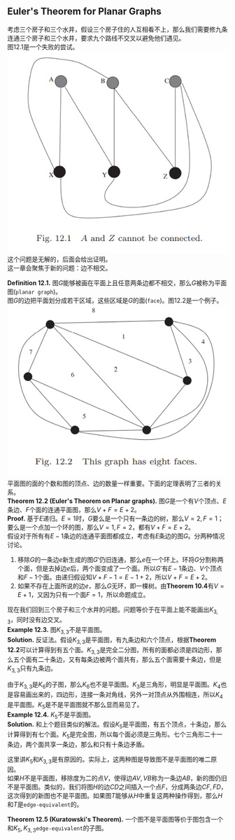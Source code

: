 ## Euler's Theorem for Planar Graphs
考虑三个房子和三个水井，假设三个房子住的人互相看不上，那么我们需要修九条连通三个房子和三个水井，要求九个路线不交叉以避免他们遇见。  
图12.1是一个失败的尝试。  
![](1201.png)  
这个问题是无解的，后面会给出证明。  
这一章会聚焦于新的问题：边不相交。

**Definition 12.1.** 图$G$能够被画在平面上且任意两条边都不相交，那么$G$被称为平面图(`planar graph`)。  
图$G$的边把平面划分成若干区域，这些区域是$G$的面(`face`)。图12.2是一个例子。  
![](1202.png)  
平面图的面的个数和图的顶点、边的数量一样重要。下面的定理表明了三者的关系。  
**Theorem 12.2 (Euler's Theorem on Planar graphs).** 图$G$是一个有$V$个顶点、$E$条边、$F$个面的连通平面图，那么$V+F=E+2$。  
**Proof.** 基于$E$递归。$E=1$时，$G$要么是一个只有一条边的树，那么$V=2,F=1$；要么是一个点加一个环的图，那么$V=1,F=2$，都有$V+F=E+2$。  
假设对于所有有$E-1$条边的连通平面图都成立，考虑有$E$条边的图$G$。分两种情况讨论。  
1) 移除$G$的一条边$e$新生成的图$G'$仍旧连通，那么$e$在一个环上。环将$G$分割称两个面，但是去掉边$e$后，两个面变成了一个面。所以$G'$有$E-1$条边、$V$个顶点和$F-1$个面。由递归假设知$V+F-1=E-1+2$，所以$V+F=E+2$。  
2) 如果不存在上面所说的边$e$，那么$G$无环，即一棵树。由**Theorem 10.4**有$V=E+1$，又因为只有一个面$F=1$，所以命题成立。

现在我们回到三个房子和三个水井的问题。问题等价于在平面上能不能画出$K_{3,3}$，同时没有边交叉。  
**Example 12.3.** 图$K_{3,3}$不是平面图。  
**Solution.** 反证法。假设$K_{3,3}$是平面图，有九条边和六个顶点，根据**Theorem 12.2**可以计算得到有五个面。$K_{3,3}$是完全二分图，所有的面都必须是四边形，那么五个面有二十条边，又有每条边被两个面共有，那么五个面需要十条边，但是$K_{3,3}$只有九条边。

由于$K_{3,3}$是$K_6$的子图，那么$K_6$也不是平面图。$K_3$是三角形，明显是平面图。$K_4$也是容易画出来的，四边形，连接一条对角线，另外一对顶点从外围相连，所以$K_4$是平面图。$K_5$是不是平面图就不那么显而易见了。  
**Example 12.4.** $K_5$不是平面图。  
**Solution.** 和上个题目类似的解法。假设$K_5$是平面图，有五个顶点，十条边，那么计算得到有七个面。$K_5$是完全图，所以每个面必须是三角形。七个三角形二十一条边，两个面共享一条边，那么和只有十条边矛盾。

这里讲$K_5$和$K_{3,3}$是有原因的。实际上，这两种图是导致图不是平面图的唯二原因。  
如果$H$不是平面图，移除度为二的点$V$，使得边$AV,VB$称为一条边$AB$，新的图仍旧不是平面图。类似的，我们将图$H$的边$CD$之间插入一个点$F$，分成两条边$CF,FD$，这次得到的新图也不是平面图。如果图$T$能够从$H$中重复这两种操作得到，那么$H$和$T$是`edge-equivalent`的。

**Theorem 12.5 (Kuratowski's Theorem).** 一个图不是平面图等价于图包含一个和$K_5, K_{3,3}$`edge-equivalent`的子图。
